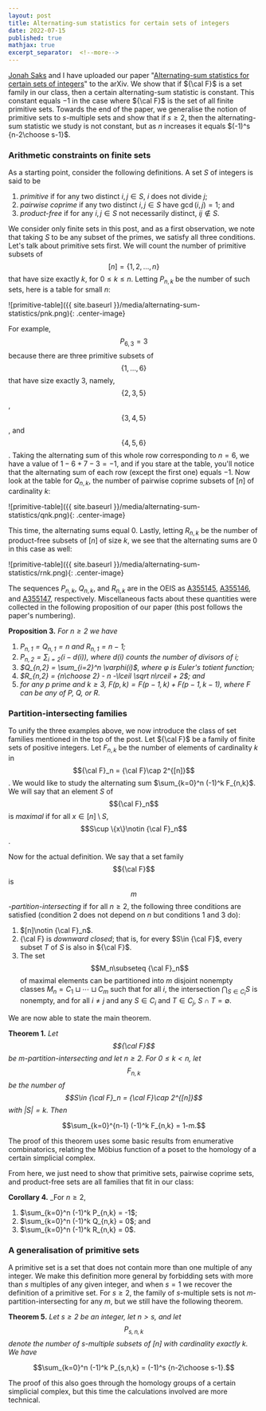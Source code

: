 ```yaml
---
layout: post
title: Alternating-sum statistics for certain sets of integers
date: 2022-07-15
published: true
mathjax: true
excerpt_separator:  <!--more-->
---
```


[Jonah Saks](https://jonahsaks.github.io/) and I have uploaded our paper "[Alternating-sum statistics
for certain sets of integers](https://arxiv.org/abs/2206.12535)" to the arXiv. We show that if ${\cal F}$ is
a set family in our class, then a certain alternating-sum statistic is constant. This constant equals $-1$
in the case where ${\cal F}$ is the set of all finite primitive sets. Towards the end of the paper,
we generalise the notion of primitive sets to $s$-multiple sets and show that if $s\ge 2$, then the
alternating-sum statistic we study is not constant, but as $n$ increases it equals $(-1)^s {n-2\choose s-1}$.
<!--more-->

### Arithmetic constraints on finite sets

As a starting point, consider the following definitions. A set $S$ of integers is said to be

1. _primitive_ if for any two distinct $i,j\in S$, $i$ does not divide $j$;
2. _pairwise coprime_ if any two distinct $i,j\in S$ have $\gcd(i,j) = 1$; and
3. _product-free_ if for any $i,j\in S$ not necessarily distinct, $ij\notin S$.

We consider only finite sets in this post, and as a first observation, we note that taking $S$ to be
any subset of the primes, we satisfy all three conditions. Let's talk about primitive sets first. We
will count the number of primitive subsets of $$[n] = \{1,2,\ldots,n\}$$ that have size exactly $k$, for
$0\le k\le n$. Letting $P_{n,k}$ be the number of such sets, here is a table for small $n$:

![primitive-table]({{ site.baseurl }}/media/alternating-sum-statistics/pnk.png){: .center-image}

For example, $$P_{6,3} = 3$$ because there are three primitive subsets of $$\{1,\ldots,6\}$$ that
have size exactly $3$, namely, $$\{2,3,5\}$$, $$\{3,4,5\}$$, and $$\{4,5,6\}$$. Taking the alternating
sum of this whole row corresponding to $n=6$, we have a value of $1-6+7-3 = -1$, and
if you stare at the table, you'll notice that the alternating sum of each row (except the first
one) equals $-1$. Now look at the table for $Q_{n,k}$, the number of pairwise coprime subsets of $[n]$
of cardinality $k$:

![primitive-table]({{ site.baseurl }}/media/alternating-sum-statistics/qnk.png){: .center-image}

This time, the alternating sums equal $0$. Lastly, letting $R_{n,k}$ be the number of
product-free subsets of $[n]$ of size $k$, we see that the alternating sums are $0$ in this case as well:

![primitive-table]({{ site.baseurl }}/media/alternating-sum-statistics/rnk.png){: .center-image}

The sequences $P_{n,k}$, $Q_{n,k}$, and $R_{n,k}$ are in the OEIS as [A355145](https://oeis.org/A355145),
[A355146](https://oeis.org/A355146), and [A355147](https://oeis.org/A355147), respectively. Miscellaneous
facts about these quantities were collected in the following proposition of our paper (this post follows
the paper's numbering).

**Proposition 3.** *For $n\ge 2$ we have*

1. *$P_{n,1} = Q_{n,1} = n$ and $R_{n,1} = n-1$;*
2. *$P_{n,2} = \sum_{i=2} (i-d(i))$, where $d(i)$ counts the number of divisors of $i$;*
3. *$Q_{n,2} = \sum_{i=2}^n \varphi(i)$, where $\varphi$ is Euler's totient function;*
4. *$R_{n,2} = {n\choose 2} - n -\lceil \sqrt n\rceil + 2$; and*
5. *for any $p$ prime and $k\ge 3$, $F(p,k) = F(p-1,k) + F(p-1, k-1)$, where $F$ can be any of $P$, $Q$, or $R$.*

### Partition-intersecting families

To unify the three examples above, we now introduce the class of set families mentioned in the top of
the post. Let ${\cal F}$ be a family of finite sets of positive integers. Let $F_{n,k}$ be the
number of elements of cardinality $k$ in $${\cal F}_n = {\cal F}\cap 2^{[n]}$$. We would like to study
the alternating sum $\sum_{k=0}^n (-1)^k F_{n,k}$. We will say that an element $S$ of $${\cal F}_n$$ is _maximal_
if for all $x\in [n]\setminus S$, $$S\cup \{x\}\notin {\cal F}_n$$.

Now for the actual definition. We say that a set family $${\cal F}$$ is _$$m$$-partition-intersecting_ if
for all $n\ge 2$, the following three conditions are satisfied (condition 2 does not depend on $n$ but conditions
1 and 3 do):

1. $[n]\notin {\cal F}_n$.
2. {\cal F} is _downward closed_; that is, for every $S\in {\cal F}$, every subset $T$ of $S$ is also in
${\cal F}$.
3. The set $$M_n\subseteq {\cal F}_n$$ of maximal elements can be partitioned into $m$ disjoint nonempty
classes $M_n = C_1 \sqcup \cdots\sqcup C_m$ such that for all $i$, the intersection $\bigcap_{S\in C_i} S$
is nonempty, and for all $i\ne j$ and any $S\in C_i$ and $T\in C_j$, $S\cap T = \emptyset$.

We are now able to state the main theorem.

__Theorem 1.__ _Let $${\cal F}$$ be $m$-partition-intersecting and let $n\ge 2$. For $0\le k < n$,
let $$F_{n,k}$$ be the number of $$S\in {\cal F}_n = {\cal F}\cap 2^{[n]}$$ with $|S|=k$. Then_

$$\sum_{k=0}^{n-1} (-1)^k F_{n,k} = 1-m.$$

The proof of this theorem uses some basic results from enumerative combinatorics, relating the Möbius
function of a poset to the homology of a certain simplicial complex.

From here, we just need to show that primitive sets, pairwise coprime sets, and product-free sets are all
families that fit in our class:

__Corollary 4.__ _For $n\ge 2$,

1. $\sum_{k=0}^n (-1)^k P_{n,k} = -1$;
2. $\sum_{k=0}^n (-1)^k Q_{n,k} = 0$; and
3. $\sum_{k=0}^n (-1)^k R_{n,k} = 0$.

### A generalisation of primitive sets

A primitive set is a set that does not contain more than one multiple of any integer. We make this
definition more general by forbidding sets with more than $s$ multiples of any given integer, and when $s=1$
we recover the definition of a primitive set. For $s\ge 2$, the family of $s$-multiple sets is not
$m$-partition-intersecting for any $m$, but we still have the following theorem.

**Theorem 5.** _Let $s\ge 2$ be an integer, let $n>s$, and let $$P_{s,n,k}$$ denote the number of
$s$-multiple subsets of $[n]$ with cardinality exactly $k$. We have_

$$\sum_{k=0}^n (-1)^k P_{s,n,k} = (-1)^s {n-2\choose s-1}.$$

The proof of this also goes through the homology groups of a certain simplicial complex, but this time
the calculations involved are more technical.
